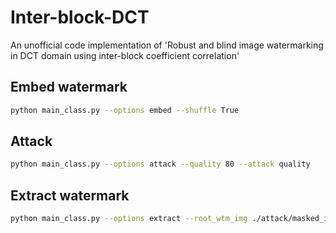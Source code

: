 # Inter-block-DCT
An unofficial code implementation of 'Robust and blind image watermarking in DCT domain using inter-block coefficient correlation'

## Embed watermark

```bash
python main_class.py --options embed --shuffle True
```

## Attack

```bash
python main_class.py --options attack --quality 80 --attack quality
```

## Extract watermark

```bash
python main_class.py --options extract --root_wtm_img ./attack/masked_img.jpg --shuffle True
```
